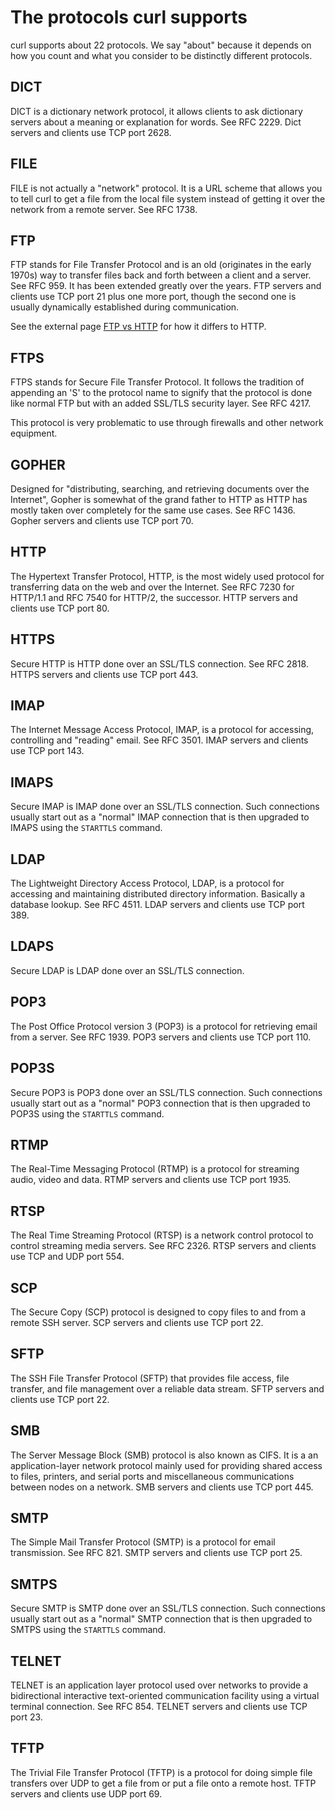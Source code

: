 # The protocols curl supports

curl supports about 22 protocols. We say "about" because it depends on how you
count and what you consider to be distinctly different protocols.

## DICT

DICT is a dictionary network protocol, it allows clients to ask dictionary
servers about a meaning or explanation for words. See RFC 2229. Dict servers
and clients use TCP port 2628.

## FILE

FILE is not actually a "network" protocol. It is a URL scheme that allows you
to tell curl to get a file from the local file system instead of getting it
over the network from a remote server. See RFC 1738.

## FTP

FTP stands for File Transfer Protocol and is an old (originates in the early
1970s) way to transfer files back and forth between a client and a server. See
RFC 959. It has been extended greatly over the years. FTP servers and clients
use TCP port 21 plus one more port, though the second one is usually
dynamically established during communication.

See the external page [FTP vs
HTTP](https://daniel.haxx.se/docs/ftp-vs-http.html) for how it differs to
HTTP.

## FTPS

FTPS stands for Secure File Transfer Protocol. It follows the tradition of
appending an 'S' to the protocol name to signify that the protocol is done
like normal FTP but with an added SSL/TLS security layer. See RFC 4217.

This protocol is very problematic to use through firewalls and other network
equipment.

## GOPHER

Designed for "distributing, searching, and retrieving documents over the
Internet", Gopher is somewhat of the grand father to HTTP as HTTP has mostly
taken over completely for the same use cases. See RFC 1436. Gopher servers and
clients use TCP port 70.

## HTTP

The Hypertext Transfer Protocol, HTTP, is the most widely used protocol for
transferring data on the web and over the Internet. See RFC 7230 for HTTP/1.1
and RFC 7540 for HTTP/2, the successor. HTTP servers and clients use TCP port
80.

## HTTPS

Secure HTTP is HTTP done over an SSL/TLS connection. See RFC 2818. HTTPS
servers and clients use TCP port 443.

## IMAP

The Internet Message Access Protocol, IMAP, is a protocol for accessing,
controlling and "reading" email. See RFC 3501. IMAP servers and clients use
TCP port 143.

## IMAPS

Secure IMAP is IMAP done over an SSL/TLS connection. Such connections usually
start out as a "normal" IMAP connection that is then upgraded to IMAPS using
the `STARTTLS` command.

## LDAP

The Lightweight Directory Access Protocol, LDAP, is a protocol for accessing
and maintaining distributed directory information. Basically a database
lookup. See RFC 4511. LDAP servers and clients use TCP port 389.

## LDAPS

Secure LDAP is LDAP done over an SSL/TLS connection.

## POP3

The Post Office Protocol version 3 (POP3) is a protocol for retrieving email
from a server. See RFC 1939. POP3 servers and clients use TCP port 110.

## POP3S

Secure POP3 is POP3 done over an SSL/TLS connection. Such connections usually
start out as a "normal" POP3 connection that is then upgraded to POP3S using
the `STARTTLS` command.

## RTMP

The Real-Time Messaging Protocol (RTMP) is a protocol for streaming audio,
video and data. RTMP servers and clients use TCP port 1935.

## RTSP

The Real Time Streaming Protocol (RTSP) is a network control protocol to
control streaming media servers. See RFC 2326. RTSP servers and clients use
TCP and UDP port 554.

## SCP

The Secure Copy (SCP) protocol is designed to copy files to and from a remote
SSH server. SCP servers and clients use TCP port 22.

## SFTP

The SSH File Transfer Protocol (SFTP) that provides file access, file
transfer, and file management over a reliable data stream. SFTP servers and
clients use TCP port 22.

## SMB

The Server Message Block (SMB) protocol is also known as CIFS. It is a an
application-layer network protocol mainly used for providing shared access to
files, printers, and serial ports and miscellaneous communications between
nodes on a network. SMB servers and clients use TCP port 445.

## SMTP

The Simple Mail Transfer Protocol (SMTP) is a protocol for email
transmission. See RFC 821. SMTP servers and clients use TCP port 25.

## SMTPS

Secure SMTP is SMTP done over an SSL/TLS connection. Such connections usually
start out as a "normal" SMTP connection that is then upgraded to SMTPS using
the `STARTTLS` command.

## TELNET

TELNET is an application layer protocol used over networks to provide a
bidirectional interactive text-oriented communication facility using a virtual
terminal connection. See RFC 854. TELNET servers and clients use TCP port 23.

## TFTP

The Trivial File Transfer Protocol (TFTP) is a protocol for doing simple file
transfers over UDP to get a file from or put a file onto a remote host. TFTP
servers and clients use UDP port 69.
